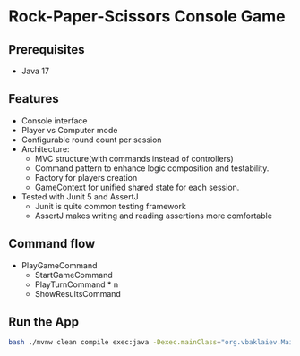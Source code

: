 # Rock-Paper-Scissors Console Game

## Prerequisites

- Java 17

## Features

- Console interface
- Player vs Computer mode
- Configurable round count per session
- Architecture:
    - MVC structure(with commands instead of controllers)
    - Command pattern to enhance logic composition and testability.
    - Factory for players creation
    - GameContext for unified shared state for each session.
- Tested with Junit 5 and AssertJ
    - Junit is quite common testing framework
    - AssertJ makes writing and reading assertions more comfortable

## Command flow

- PlayGameCommand
    - StartGameCommand
    - PlayTurnCommand * n
    - ShowResultsCommand

## Run the App

```bash
bash ./mvnw clean compile exec:java -Dexec.mainClass="org.vbaklaiev.Main"